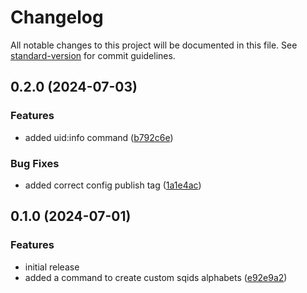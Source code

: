# Changelog

All notable changes to this project will be documented in this file. See [standard-version](https://github.com/conventional-changelog/standard-version) for commit guidelines.

## 0.2.0 (2024-07-03)


### Features

* added uid:info command ([b792c6e](https://github.com/ShabuShabu/laravel-uid/commits/b792c6ef1dbeebe13240945be6cf298fd0e7cd4d))


### Bug Fixes

* added correct config publish tag ([1a1e4ac](https://github.com/ShabuShabu/laravel-uid/commits/1a1e4ac0ab2eb5f1ff8b8b7a7f8ac182d558a032))

## 0.1.0 (2024-07-01)


### Features

* initial release
* added a command to create custom sqids alphabets ([e92e9a2](https://github.com/ShabuShabu/laravel-uid/commits/e92e9a2215c1f75dfcdaa3962ce228d0fef97174))
